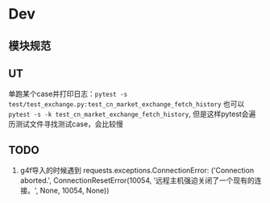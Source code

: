 # Dev
## 模块规范

## UT
单跑某个case并打印日志：`pytest -s test/test_exchange.py:test_cn_market_exchange_fetch_history`
也可以`pytest -s -k test_cn_market_exchange_fetch_history`, 但是这样pytest会遍历测试文件寻找测试case，会比较慢

## TODO
1. g4f导入的时候遇到   requests.exceptions.ConnectionError: ('Connection aborted.', ConnectionResetError(10054, '远程主机强迫关闭了一个现有的连接。', None, 10054, None))